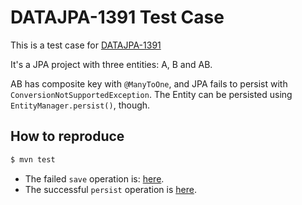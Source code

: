 # DATAJPA-1391 Test Case

This is a test case for [DATAJPA-1391](https://github.com/spring-projects/spring-data-jpa/issues/1710)

It's a JPA project with three entities: A, B and AB.

AB has composite key with `@ManyToOne`, and JPA fails to persist
with `ConversionNotSupportedException`. The Entity can be persisted
using `EntityManager.persist()`, though.

## How to reproduce

```bash
$ mvn test
```

* The failed `save` operation is: [here](https://github.com/vieiro/DATAJPA-1391/blob/b95c0ca4536a490b04d16edbe651126c3cafbc8a/src/test/java/com/example/datajpa1391/entities/EntityABTest.java#L75).
* The successful `persist` operation is [here](https://github.com/vieiro/DATAJPA-1391/blob/b95c0ca4536a490b04d16edbe651126c3cafbc8a/src/test/java/com/example/datajpa1391/entities/EntityABTest.java#L98).


